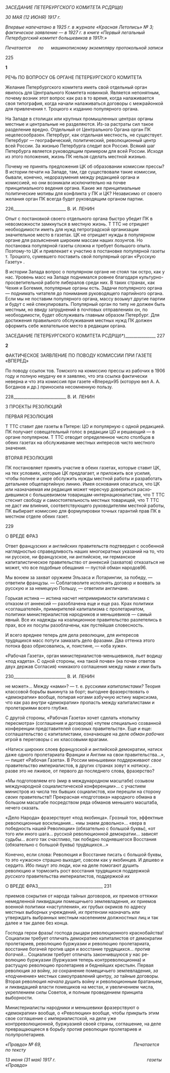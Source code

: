 _ЗАСЕДАНИЕ ПЕТЕРБУРГСКОГО_ _КОМИТЕТА РСДРЩб)_

_30 МАЯ (12 ИЮНЯ) 1917 г._

  

_Впервые напечатано в 1925 г. в журна­ле «Красная Летопись» № 3; фактиче­ское заявление_ — _в 1927 г. в книге «Пер­вый легальный Петербургский комитет большевиков в 1917г.»_

  

_Печатается      по      машинописному_ _экземпляру протокольной записи_

  

225

**1**

РЕЧЬ ПО ВОПРОСУ ОБ ОРГАНЕ ПЕТЕРБУРГСКОГО КОМИТЕТА

Желание Петербургского комитета иметь свой отдельный орган явилось для Цен­трального Комитета новинкой. Является непонятным, почему возник этот вопрос как раз в то время, когда налаживается своя типография, когда начали налаживаться дого­воры с межрайонкой для привлечения т. Троцкого к изданию популярного органа.

На Западе в столицах или крупных промышленных центрах органы местные и цен­тральные не разделяются. Из-за растраты сил такое разделение вредно. Отдельный от Центрального Органа орган ПК нецелесообразен. Петербург, как отдельная местность, не существует. Петербург — географический, политический, революционный центр всей России. За жизнью Петербурга следит вся Россия. Всякий шаг Петербурга являет­ся руководящим примером для всей России. Исходя из этого положения, жизнь ПК нельзя сделать местной жизнью.

Почему не принять предложения ЦК об образовании комиссии прессы? В истории печати на Западе, там, где существовали такие комиссии, бывали, конечно, недоразу­мения между редакцией органа и комиссией, но они возникали исключительно на почве принципиального ведения органа. Какие же принципиальные политические мотивы для конфликта у ПК и ЦК? Независимо от своего желания орган ПК всегда будет руково­дящим органом партии.

  

226__________________________ В. И. ЛЕНИН

Опыт с постановкой своего отдельного органа быстро убедит ПК в невозможности замкнуться в местную жизнь. Τ TTC не отрицает необходимости иметь для нужд петро­градской организации значительное место в газетах. ЦК не отрицает нужды в популяр­ном органе для разъяснения широким массам наших лозунгов. Но постановка популяр­ной газеты сложна и требует большого опыта. Поэтому-то ЦК и привлекает к участию в постановке популярной газеты т. Троцкого, сумевшего поставить свой популярный ор­ган «Русскую Газету» .

В истории Запада вопрос о популярном органе не стоял так остро, как у нас. Уровень масс на Западе поднимался ровнее благодаря культурно-просветительной работе либе­ралов среди них. В таких странах, как Чехия и Богемия, популярные органы есть. Зада­чи популярного органа — поднимать читателя до понимания руководящего партийного органа. Если мы не поставим популярного органа, массу возьмут другие партии и будут с ней спекулировать. Популярный орган по типу не должен быть местным, но ввиду затруднений в почтовых отправлениях он, по необходимости, будет обслуживать глав­ным образом Петербург. Для достижения правильного обслуживания местных нужд ПК должен оформить себе желательное место в редакции органа.

  

ЗАСЕДАНИЕ ПЕТЕРБУРГСКОГО КОМИТЕТА РСДРЩб*)_______________ 227

**2**

ФАКТИЧЕСКОЕ ЗАЯВЛЕНИЕ ПО ПОВОДУ КОМИССИИ ПРИ ГАЗЕТЕ «ВПЕРЕД»

По поводу ссылок тов. Томского на комиссию прессы из рабочих в 1906 году и пол­ную неудачу ее я заявляю, что эта ссылка фактически неверна и что эта комиссия при газете «Вперед»95 (которую вел А. А. Богданов и др.) приносила несомненную пользу.

  

228__________________________ В. И. ЛЕНИН

3 ПРОЕКТЫ РЕЗОЛЮЦИЙ

ПЕРВАЯ РЕЗОЛЮЦИЯ

Τ TTC ставит две газеты в Питере: ЦО и популярную с одной редакцией. ПК получает совещательный голос в редакции ЦО и решающий — в органе популярном. Τ TTC отводит определенное число столбцов в обеих газетах на обслуживание местных интересов чис­то местного значения.

ВТОРАЯ РЕЗОЛЮЦИЯ

ПК постановляет принять участие в обеих газетах, которые ставит ЦК, на тех усло­виях, которые ЦК предлагает, и приложить все усилия, чтобы полнее и шире обслужить нужды местной работы и разработать детальнее общепартийную линию. Имея основа­ния опасаться, что ЦК или назначаемая им редакция может чересчур довериться расхо­дившимся с большевизмом товарищам-интернационалистам, что Τ TTC стеснит свободу и самостоятельность местных товарищей, что Τ TTC не даст им влияния, соответствующего руководителям местной работы, ПК выбирает комиссию для формулировки точных га­рантий прав ПК в местном отделе обеих газет.

  

229

О ВРЕДЕ ФРАЗ

Ответ французских и английских правительств подтвердил с особенной наглядно­стью справедливость наших многократных указаний на то, что ни русское, ни француз­ское, ни английское, ни германское капиталистическое правительство от аннексий (за­хватов) отказаться не может, что все подобные обещания — пустой обман народов96.

Мы воюем за захват оружием Эльзаса и Лотарингии, за победу, — ответили францу­зы. — Соблаговолите исполнять договор и воевать за русскую и за немецкую Польшу, — ответили англичане.

Горькая истина — истина насчет непримиримости капитализма с отказом от аннек­сий — разоблачена еще и еще раз. Крах политики «соглашателей», примирителей капи­тализма с пролетариатом, политики министериалистов народников и меньшевиков — самый явный. Все их надежды на коалиционное правительство разлетелись в прах, все их посулы разоблачены, как пустейшая словесность.

И всего вреднее теперь для дела революции, для интересов трудящихся масс потуги замазать дело фразами. Два оттенка этого потока фраз обрисовались, и, поистине, — «оба хуже».

«Рабочая Газета», орган министериалистов-меньшевиков, льет водицу «под кадета». С одной стороны, «на такой почве» (на почве ответов двух держав Согласия) «никакого соглашения между нами и ими быть

  

230__________________________ В. И. ЛЕНИН

не может»... Между «нами»? — т. е. русскими _капиталистами?_ Теория классовой борьбы выкинута за борт; выгоднее фразерствовать о «демократии» вообще, попирая ногами азбучную истину марксизма, что как раз _внутри_ «демократии» пропасть между капиталистами и пролетариями всего глубже.

С другой стороны, «Рабочая Газета» хочет сделать «попытку пересмотра» (соглаше­ния и договоров) «путем специально созванной конференции представителей союзных правительств». Еще и еще: соглашательство с капиталистами, означающее на деле _об­ман рабочих_ игрой в переговоры с их классовыми врагами.

«Натиск широких слоев французской и английской демократии, натиск даже одного пролетариата Франции и Англии на свои правительства...», — пишет «Рабочая Газета». В России меньшевики поддерживают _свое_ правительство империалистов, в других странах зовут к _натиску..._ разве это не лживое, от первого до последнего слова, фразер­ство?

«Мы подготовляем его (мир в международном масштабе) созывом международной социалистической конференции»... с участием министров из числа тех бывших социа­листов, кои перешли на сторону _своих_ правительств!! Прекрасная «подготовка» народ­ного обмана в большом масштабе посредством ряда обманов меньшего масштаба, нече­го сказать.

«Дело Народа» фразерствует «под якобинца». Грозный тон, эффектные революци­онные восклицания... «мы знаем довольно»... «вера в победность нашей Революции» (обязательно с большой буквы), «от того или иного шага... русской революционной де­мократии... зависят судьбы... _всего_ так счастливо, так победно поднявшегося Восстания (обязательно с большой буквы) трудящихся...»

Конечно, если слова: Революция и Восстание писать с большой буквы, то это «ужас­но» страшно выходит, совсем как у якобинцев. И дешево и сердито. Ибо пишут это лю­ди, кои на деле помогают душить революцию и тормозить рост восстания трудящихся поддержкой _русского_ правительства империалистов, поддержкой _их_

  

О ВРЕДЕ ФРАЗ________________________________ 231

приемов сокрытия от народа тайных договоров, _их_ приемов оттяжки немедленной лик­видации помещичьего землевладения, _их_ приемов военной политики «наступления», _их_ грубых окриков по адресу местных выборных учреждений, _их_ претензии назначать или утверждать выбранных местным населением должностных лиц и так далее и так далее без конца.

Господа герои фразы! господа рыцари революционного краснобайства! Социализм требует отличать демократию капиталистов от демократии пролетариев, революцию буржуазии и революцию пролетариата, восстание богачей против царя и восстание трудящихся... _против богачей..._ Социализм требует отличать закончившуюся у нас ре­волюцию буржуазии (буржуазия теперь контрреволюционна) и растущую революцию пролетариев и беднейших крестьян. Первая революция _за_ войну, _за_ сохранение поме­щичьего землевладения, _за_ «подчинение» местных самоуправлений центру, _за_ тайные договоры. Вторая революция _начала_ душить войну и революционным братаньем, и ли­квидацией власти помещиков на местах, и увеличением числа, укреплением силы Со­ветов, и полным проведением принципа выборности.

Министериалисты народники и меньшевики фразерствуют о «демократии» вообще, о «Революции» вообще, чтобы _прикрыть_ этим свое соглашение с империалистской, на деле уже контрреволюционной, буржуазией своей страны, соглашение, на деле пре­вращающееся в борьбу _против_ революции пролетариев и полупролетариев.

_«Правда» № 69,                                                                          Печатается по тексту_

_13 июня (31 мая) 1917 г.                                                                         газеты «Правда»_
